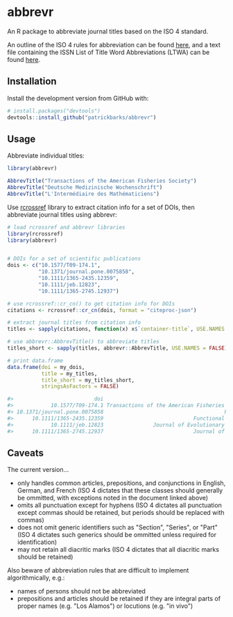 # abbrevr # 

An R package to abbreviate journal titles based on the ISO 4 standard.

An outline of the ISO 4 rules for abbreviation can be found [here](http://www.uai.cl/images/sitio/biblioteca/citas/ISO_4_1997en.pdf), and a text file containing the ISSN List of Title Word Abbreviations (LTWA) can be found [here](http://www.issn.org/services/online-services/access-to-the-ltwa).


## Installation

Install the development version from GitHub with:

```R
# install.packages("devtools")
devtools::install_github("patrickbarks/abbrevr")
```

## Usage

Abbreviate individual titles:

```R
library(abbrevr)

AbbrevTitle("Transactions of the American Fisheries Society")
AbbrevTitle("Deutsche Medizinische Wochenschrift")
AbbrevTitle("L'Intermédiaire des Mathématiciens")
```

Use [rcrossref](https://github.com/ropensci/rcrossref) library to extract citation info for a set of DOIs, then abbreviate journal titles using abbrevr:


```R
# load rcrossref and abbrevr libraries
library(rcrossref)
library(abbrevr)


# DOIs for a set of scientific publications
dois <- c("10.1577/T09-174.1",
          "10.1371/journal.pone.0075858",
          "10.1111/1365-2435.12359",
          "10.1111/jeb.12823",
          "10.1111/1365-2745.12937")

# use rcrossref::cr_cn() to get citation info for DOIs
citations <- rcrossref::cr_cn(dois, format = "citeproc-json")

# extract journal titles from citation info
titles <- sapply(citations, function(x) x$`container-title`, USE.NAMES = FALSE)

# use abbrevr::AbbrevTitle() to abbreviate titles
titles_short <- sapply(titles, abbrevr::AbbrevTitle, USE.NAMES = FALSE)

# print data.frame
data.frame(doi = my_dois,
           title = my_titles,
           title_short = my_titles_short,
           stringsAsFactors = FALSE)

#>                          doi                                          title           title_short
#>            10.1577/T09-174.1 Transactions of the American Fisheries Society Trans. Am. Fish. Soc.
#> 10.1371/journal.pone.0075858                                       PLoS ONE              PLoS ONE
#>      10.1111/1365-2435.12359                             Functional Ecology          Funct. Ecol.
#>            10.1111/jeb.12823                Journal of Evolutionary Biology        J. Evol. Biol.
#>      10.1111/1365-2745.12937                             Journal of Ecology              J. Ecol.
```

## Caveats

The current version... 
* only handles common articles, prepositions, and conjunctions in English, German, and French (ISO 4 dictates that these classes should generally be ommitted, with exceptions noted in the document linked above)
* omits all punctuation except for hyphens (ISO 4 dictates all punctuation except commas should be retained, but periods should be replaced with commas)
* does not omit generic identifiers such as "Section", "Series", or "Part" (ISO 4 dictates such generics should be ommitted unless required for identification)
* may not retain all diacritic marks (ISO 4 dictates that all diacritic marks should be retained)

Also beware of abbreviation rules that are difficult to implement algorithmically, e.g.:
* names of persons should not be abbreviated
* prepositions and articles should be retained if they are integral parts of proper names (e.g. "Los Alamos") or locutions (e.g. "in vivo")
